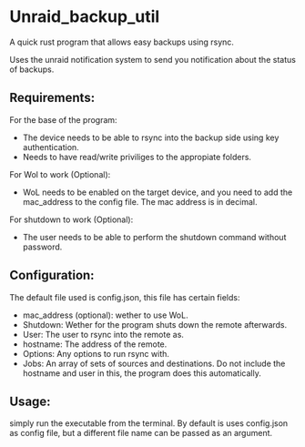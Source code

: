 # Unraid_backup_util

A quick rust program that allows easy backups using rsync.

Uses the unraid notification system to send you notification about the status of backups.

## Requirements:
For the base of the program:
- The device needs to be able to rsync into the backup side using key authentication.
- Needs to have read/write priviliges to the appropiate folders.

For Wol to work (Optional):
- WoL needs to be enabled on the target device, and you need to add the mac_address to the config file. The mac address is in decimal.

For shutdown to work (Optional): 
- The user needs to be able to perform the shutdown command without password.

## Configuration:
The default file used is config.json, this file has certain fields:
- mac_address (optional): wether to use WoL. 
- Shutdown: Wether for the program shuts down the remote afterwards. 
- User: The user to rsync into the remote as.
- hostname: The address of the remote.
- Options: Any options to run rsync with.
- Jobs: An array of sets of sources and destinations. Do not include the hostname and user in this, the program does this automatically.

## Usage:
simply run the executable from the terminal.
By default is uses config.json as config file, but a different file name can be passed as an argument.
